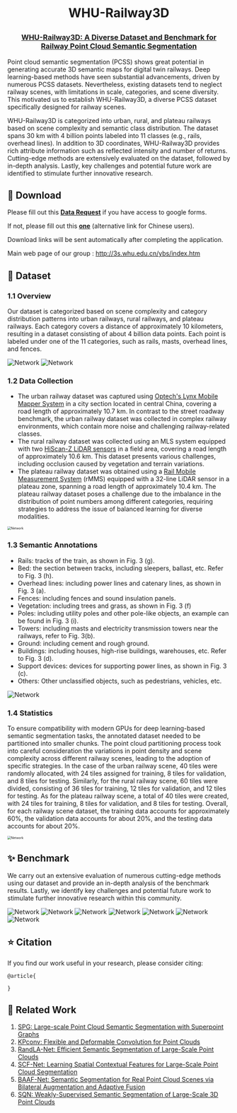<h1 align="center"> <p> WHU-Railway3D </p></h1>
<h3 align="center">
<a href="" target="_blank">WHU-Railway3D: A Diverse Dataset and Benchmark for Railway Point Cloud Semantic Segmentation</a>
</h3>

Point cloud semantic segmentation (PCSS) shows great potential in generating accurate 3D semantic maps for digital twin railways. Deep learning-based methods have seen substantial advancements, driven by numerous PCSS datasets. Nevertheless, existing datasets tend to neglect railway scenes, with limitations in scale, categories, and scene diversity. This motivated us to establish WHU-Railway3D, a diverse PCSS dataset specifically designed for railway scenes. 

WHU-Railway3D is categorized into urban, rural, and plateau railways based on scene complexity and semantic class distribution. The dataset spans 30 km with 4 billion points labeled into 11 classes (e.g., rails, overhead lines). In addition to 3D coordinates, WHU-Railway3D provides rich attribute information such as reflected intensity and number of returns. Cutting-edge methods are extensively evaluated on the dataset, followed by in-depth analysis. Lastly, key challenges and potential future work are identified to stimulate further innovative research.

## 📌 Download

Please fill out this [**Data Request**](https://forms.gle/HswKqzUWRuG4UQMZ6) if you have access to google forms. 

If not, please fill out this [**one**](https://wj.qq.com/s2/13387420/ac80) (alternative link for Chinese users). 

Download links will be sent automatically after completing the application.

Main web page of our group : http://3s.whu.edu.cn/ybs/index.htm

## 📌 Dataset

### 1.1 Overview

Our dataset is categorized based on scene complexity and category distribution patterns into urban railways, rural railways, and plateau railways. Each category covers a distance of approximately 10 kilometers, resulting in a dataset consisting of about 4 billion data points. Each point is labeled under one of the 11 categories, such as rails, masts, overhead lines, and fences.

<img src="images/Fig1-Overview_of_WHU-Railway3D.png" alt="Network" style="zoom:100%;" />



<img src="images/Table1-Comparison.png" alt="Network" style="zoom:100%;" />

### 1.2 Data Collection

- The urban railway dataset was captured using [Optech's Lynx Mobile Mapper System](https://www.geo3d.hr/3d-laser-scanners/teledyne-optech/optech-lynx-sg-mobile-mapper) in a city section located in central China, covering a road length of approximately 10.7 km. In contrast to the street roadway benchmark, the urban railway dataset was collected in complex railway environments, which contain more noise and challenging railway-related classes. 
- The rural railway dataset was collected using an MLS system equipped with two [HiScan-Z LiDAR sensors](https://www.zhdgps.com/detail/car_portable-HiScan-Z) in a field area, covering a road length of approximately 10.6 km. This dataset presents various challenges, including occlusion caused by vegetation and terrain variations.
- The plateau railway dataset was obtained using a [Rail Mobile Measurement System](http://www.hirail.cn/product_detail/id/7.html) (rMMS) equipped with a 32-line LiDAR sensor in a plateau zone, spanning a road length of approximately 10.4 km. The plateau railway dataset poses a challenge due to the imbalance in the distribution of point numbers among different categories, requiring strategies to address the issue of balanced learning for diverse modalities.

<img src="images/Table2-DataDescription.png" alt="Network" style="zoom:50%;" />

### 1.3 Semantic Annotations

- Rails: tracks of the train, as shown in Fig. 3 (g).
- Bed: the section between tracks, including sleepers, ballast, etc. Refer to Fig. 3 (h).
- Overhead lines: including power lines and catenary lines, as shown in Fig. 3 (a).
- Fences: including fences and sound insulation panels.
- Vegetation: including trees and grass, as shown in Fig. 3 (f)
- Poles: including utility poles and other pole-like objects, an example can be found in Fig. 3 (i).
- Towers: including masts and electricity transmission towers near the railways, refer to Fig. 3(b).
- Ground: including cement and rough ground.
- Buildings: including houses, high-rise buildings, warehouses, etc. Refer to Fig. 3 (d).
- Support devices: devices for supporting power lines, as shown in Fig. 3 (c).
- Others: Other unclassified objects, such as pedestrians, vehicles, etc.

<img src="images/Fig3-Categories.png" alt="Network" style="zoom:100%;" />



### 1.4 Statistics

To ensure compatibility with modern GPUs for deep learning-based semantic segmentation tasks, the annotated dataset needed to be partitioned into smaller chunks. The point cloud partitioning process took into careful consideration the variations in point density and scene complexity across different railway scenes, leading to the adoption of specific strategies. In the case of the urban railway scene, 40 tiles were randomly allocated, with 24 tiles assigned for training, 8 tiles for validation, and 8 tiles for testing. Similarly, for the rural railway scene, 60 tiles were divided, consisting of 36 tiles for training, 12 tiles for validation, and 12 tiles for testing. As for the plateau railway scene, a total of 40 tiles were created, with 24 tiles for training, 8 tiles for validation, and 8 tiles for testing. Overall, for each railway scene dataset, the training data accounts for approximately 60%, the validation data accounts for about 20%, and the testing data accounts for about 20%.

<img src="images/Fig4-Statistics.png" alt="Network" style="zoom:50%;" />

## ✨ Benchmark

We carry out an extensive evaluation of numerous cutting-edge methods using our dataset and provide an in-depth analysis of the benchmark results. Lastly, we identify key challenges and potential future work to stimulate further innovative research within this community.

<img src="images/Table3-Benchmarks.png" alt="Network" style="zoom:100%;" />

<img src="images/Fig5-Visualization.png" alt="Network" style="zoom:100%;" />

<img src="images/Table4-Benchmarks-2.png" alt="Network" style="zoom:100%;" />

<img src="images/Fig6-Visualization2.png" alt="Network" style="zoom:100%;" />

<img src="images/Table5-Intensity.png" alt="Network" style="zoom:100%;" />

<img src="images/Table6-Generalization.png" alt="Network" style="zoom:100%;" />

<img src="images/Table7-SQN.png" alt="Network" style="zoom:100%;" />

## ⭐ Citation

If you find our work useful in your research, please consider citing:

```
@article{

}
```



## 🤝 Related Work

1. [SPG: Large-scale Point Cloud Semantic Segmentation with Superpoint Graphs](https://github.com/loicland/superpoint_graph)
2. [KPconv: Flexible and Deformable Convolution for Point Clouds](https://github.com/HuguesTHOMAS/KPConv)
3. [RandLA-Net: Efficient Semantic Segmentation of Large-Scale Point Clouds](https://github.com/QingyongHu/RandLA-Net)
4. [SCF-Net: Learning Spatial Contextual Features for Large-Scale Point Cloud Segmentation](https://github.com/leofansq/SCF-Net)
5. [BAAF-Net: Semantic Segmentation for Real Point Cloud Scenes via Bilateral Augmentation and Adaptive Fusion](https://github.com/ShiQiu0419/BAAF-Net)
6. [SQN: Weakly-Supervised Semantic Segmentation of Large-Scale 3D Point Clouds](https://github.com/QingyongHu/SQN)